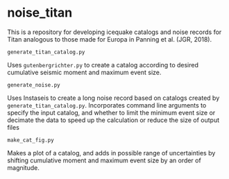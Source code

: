 # noise_titan

This is a repository for developing icequake catalogs and noise records for Titan analogous to those made for Europa in Panning et al. (JGR, 2018).

`generate_titan_catalog.py`

Uses `gutenbergrichter.py` to create a catalog according to desired cumulative seismic moment and maximum event size.

`generate_noise.py`

Uses Instaseis to create a long noise record based on catalogs created by `generate_titan_catalog.py`.  Incorporates command line arguments to specify the input catalog, and whether to limit the minimum event size or decimate the data to speed up the calculation or reduce the size of output files

`make_cat_fig.py`

Makes a plot of a catalog, and adds in possible range of uncertainties by shifting cumulative moment and maximum event size by an order of magnitude.
